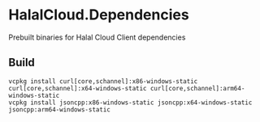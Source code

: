 ﻿# HalalCloud.Dependencies

Prebuilt binaries for Halal Cloud Client dependencies

## Build

```
vcpkg install curl[core,schannel]:x86-windows-static curl[core,schannel]:x64-windows-static curl[core,schannel]:arm64-windows-static
vcpkg install jsoncpp:x86-windows-static jsoncpp:x64-windows-static jsoncpp:arm64-windows-static
```
